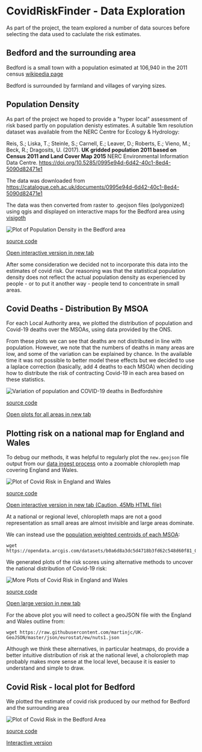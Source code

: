 # CovidRiskFinder - Data Exploration

As part of the project, the team explored a number of data sources before selecting the data used to caclulate the risk estimates.

## Bedford and the surrounding area

Bedford is a small town with a population esimated at 106,940 in the 2011 census [wikipedia page](https://en.wikipedia.org/wiki/Bedford)

Bedford is surrounded by farmland and villages of varying sizes.

## Population Density

As part of the project we hoped to provide a "hyper local" assessment of risk based partly on population
denisty estimates.  A suitable 1km resolution dataset was available from the NERC Centre for Ecology & Hydrology:

Reis, S.; Liska, T.; Steinle, S.; Carnell, E.; Leaver, D.; Roberts, E.; Vieno, M.; Beck, R.; Dragosits, U. (2017). <b>UK gridded population 2011 based on Census 2011 and Land Cover Map 2015</b> NERC Environmental Information Data Centre. https://doi.org/10.5285/0995e94d-6d42-40c1-8ed4-5090d82471e1
          
The data was downloaded from https://catalogue.ceh.ac.uk/documents/0995e94d-6d42-40c1-8ed4-5090d82471e1

The data was then converted from raster to .geojson files (polygonized) using qgis and displayed on interactive maps for the Bedford area using [visigoth](https://visigoth.org)

![Plot of Population Density in the Bedford area](https://github.com/riskyviz/webapp/raw/master//data_exploration/bedford_residential_population_density.png)

[source code](https://github.com/riskyviz/webapp/blob/master/data_exploration/bedford_residential_population_density.py)

[Open interactive version in new tab](https://github.com/riskyviz/webapp/raw/master/data_exploration/bedford_residential_population_density.html)

After some consideration we decided not to incorporate this data into the estimates of covid risk.  Our reasoning was that 
the statistical population density does not reflect the actual population density as experienced by people - or to put it 
another way - people tend to concentrate in small areas.

## Covid Deaths - Distribution By MSOA

For each Local Authority area, we plotted the distribution of population and Covid-19 deaths over the MSOAs, using data 
provided by the ONS.

From these plots we can see that deaths are not distributed in line with population.  However, we note that the numbers 
of deaths in many areas are low, and some of the variation can be explained by chance.  In the available time it was not 
possible to better model these effects but we decided to use a laplace correction (basically, add 4 deaths to each MSOA) 
when deciding how to distribute the risk of contracting Covid-19 in each area based on these statistics.

![Variation of population and COVID-19 deaths in Bedfordshire](https://github.com/riskyviz/webapp/raw/master/data_exploration/covid_deaths.png)

[source code](https://github.com/riskyviz/webapp/blob/master/data_exploration/covid_deaths.py)

[Open plots for all areas in new tab](https://github.com/riskyviz/webapp/raw/master/data_exploration/covid_deaths.html)


## Plotting risk on a national map for England and Wales

To debug our methods, it was helpful to regularly plot the `new.geojson` file output from our [data ingest process](../data_ingest/README.md)
onto a zoomable chloropleth map covering England and Wales.

![Plot of Covid Risk in England and Wales](https://github.com/riskyviz/webapp/raw/master/data_exploration/england_wales_risk.png)

[source code](https://github.com/riskyviz/webapp/blob/master/data_exploration/england_wales_risk.py)

[Open interactive version in new tab (Caution, 45Mb HTML file)](https://github.com/riskyviz/webapp/raw/master/data_exploration/england_wales_risk.html)

At a national or regional level, chloropleth maps are not a good representation as small areas are almost invisible and large areas dominate.

We can instead use the [population weighted centroids of each MSOA](http://geoportal.statistics.gov.uk/datasets/b0a6d8a3dc5d4718b3fd62c548d60f81_0):

```
wget https://opendata.arcgis.com/datasets/b0a6d8a3dc5d4718b3fd62c548d60f81_0.geojson
```
We generated plots of the risk scores using alternative methods to uncover the national distribution of Covid-19 risk:

![More Plots of Covid Risk in England and Wales](https://github.com/riskyviz/webapp/raw/master/data_exploration/england_wales_risk_plots.png)

[source code](https://github.com/riskyviz/webapp/blob/master/data_exploration/england_wales_risk_plots.py)

[Open large version in new tab](https://github.com/riskyviz/webapp/raw/master/data_exploration/england_wales_risk_plots.html)

For the above plot you will need to collect a geoJSON file with the England and Wales outline from:

```
wget https://raw.githubusercontent.com/martinjc/UK-GeoJSON/master/json/eurostat/ew/nuts1.json
```

Although we think these alternatives, in particular heatmaps, do provide a better intuitive distribution of risk at the national level,
a choloropleth map probably makes more sense at the local level, because it is easier to understand and simple to draw.

## Covid Risk - local plot for Bedford

We plotted the estimate of covid risk produced by our method for Bedford and the surrounding area

![Plot of Covid Risk in the Bedford Area](https://github.com/riskyviz/webapp/raw/master/data_exploration/bedford_risk.png)

[source code](https://github.com/riskyviz/webapp/blob/master/data_exploration/bedford_risk.py)

[Interactive version](https://github.com/riskyviz/webapp/raw/master/data_exploration/bedford_risk.html)

